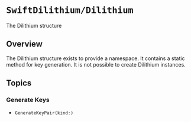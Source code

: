 # ``SwiftDilithium/Dilithium``

The Dilithium structure

## Overview

The Dilithium structure exists to provide a namespace. It contains a static method for key generation.
It is not possible to create Dilithium instances.

## Topics

### Generate Keys

- ``GenerateKeyPair(kind:)``
